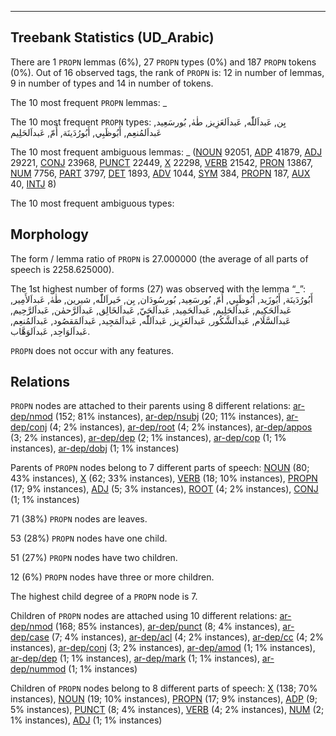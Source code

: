 

--------------------------------------------------------------------------------

## Treebank Statistics (UD_Arabic)

There are 1 `PROPN` lemmas (6%), 27 `PROPN` types (0%) and 187 `PROPN` tokens (0%).
Out of 16 observed tags, the rank of `PROPN` is: 12 in number of lemmas, 9 in number of types and 14 in number of tokens.

The 10 most frequent `PROPN` lemmas: _

The 10 most frequent `PROPN` types:  بِن, عَبداَللّٰه, عَبداَلعَزِيز, طٰهٰ, بُورسَعِيد, عَبداَلمُنعِم, أَبُوظَبِي, أَبُورُدَينَة, أُمّ, عَبداَلحَلِيم

The 10 most frequent ambiguous lemmas: _ ([NOUN]() 92051, [ADP]() 41879, [ADJ]() 29221, [CONJ]() 23968, [PUNCT]() 22449, [X]() 22298, [VERB]() 21542, [PRON]() 13867, [NUM]() 7756, [PART]() 3797, [DET]() 1893, [ADV]() 1044, [SYM]() 384, [PROPN]() 187, [AUX]() 40, [INTJ]() 8)

The 10 most frequent ambiguous types:  



## Morphology

The form / lemma ratio of `PROPN` is 27.000000 (the average of all parts of speech is 2258.625000).

The 1st highest number of forms (27) was observed with the lemma “_”: أَبُورُدَينَة, أَبُوزَيد, أَبُوظَبِي, أُمّ, بُورسَعِيد, بُورسُودَان, بِن, خَيراَللّٰه, شيرين, طٰهٰ, عَبداَلأَمِير, عَبداَلحَكِيم, عَبداَلحَلِيم, عَبداَلحَمِيد, عَبداَلحَيّ, عَبداَلخَالِق, عَبداَلرَّحمٰن, عَبداَلرَّحِيم, عَبداَلسَّلَام, عَبداَلشَّكُور, عَبداَلعَزِيز, عَبداَللّٰه, عَبداَلمَجِيد, عَبداَلمَقصُود, عَبداَلمُنعِم, عَبداَلوَاحِد, عَبداَلوَهَّاب.

`PROPN` does not occur with any features.


## Relations

`PROPN` nodes are attached to their parents using 8 different relations: [ar-dep/nmod]() (152; 81% instances), [ar-dep/nsubj]() (20; 11% instances), [ar-dep/conj]() (4; 2% instances), [ar-dep/root]() (4; 2% instances), [ar-dep/appos]() (3; 2% instances), [ar-dep/dep]() (2; 1% instances), [ar-dep/cop]() (1; 1% instances), [ar-dep/dobj]() (1; 1% instances)

Parents of `PROPN` nodes belong to 7 different parts of speech: [NOUN]() (80; 43% instances), [X]() (62; 33% instances), [VERB]() (18; 10% instances), [PROPN]() (17; 9% instances), [ADJ]() (5; 3% instances), [ROOT]() (4; 2% instances), [CONJ]() (1; 1% instances)

71 (38%) `PROPN` nodes are leaves.

53 (28%) `PROPN` nodes have one child.

51 (27%) `PROPN` nodes have two children.

12 (6%) `PROPN` nodes have three or more children.

The highest child degree of a `PROPN` node is 7.

Children of `PROPN` nodes are attached using 10 different relations: [ar-dep/nmod]() (168; 85% instances), [ar-dep/punct]() (8; 4% instances), [ar-dep/case]() (7; 4% instances), [ar-dep/acl]() (4; 2% instances), [ar-dep/cc]() (4; 2% instances), [ar-dep/conj]() (3; 2% instances), [ar-dep/amod]() (1; 1% instances), [ar-dep/dep]() (1; 1% instances), [ar-dep/mark]() (1; 1% instances), [ar-dep/nummod]() (1; 1% instances)

Children of `PROPN` nodes belong to 8 different parts of speech: [X]() (138; 70% instances), [NOUN]() (19; 10% instances), [PROPN]() (17; 9% instances), [ADP]() (9; 5% instances), [PUNCT]() (8; 4% instances), [VERB]() (4; 2% instances), [NUM]() (2; 1% instances), [ADJ]() (1; 1% instances)

